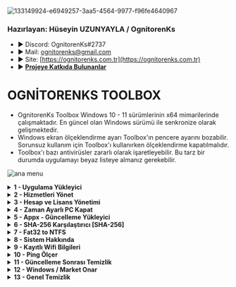 ![133149924-e6949257-3aa5-4564-9977-f96fe4640967](https://user-images.githubusercontent.com/93199689/177007559-8ff9a779-80ce-4ccd-ac96-5a0e7b9fd423.png)

### Hazırlayan: Hüseyin UZUNYAYLA / OgnitorenKs
- ► Discord: OgnitorenKs#2737 
- ► Mail: ognitorenks@gmail.com
- ► Site: [https://ognitorenks.com.tr](https://ognitorenks.com.tr)
- ► <B> [Projeye Katkıda Bulunanlar](https://github.com/OgnitorenKs/OgnitorenKs.Toolbox/blob/main/Projeye-Katk%C4%B1da-Bulunanlar.md) </B>

# OGNİTORENKS TOOLBOX
- OgnitorenKs Toolbox Windows 10 - 11 sürümlerinin x64 mimarilerinde çalışmaktadır. En güncel olan Windows sürümü ile senkronize olarak gelişmektedir.
- Windows ekran ölçeklendirme ayarı Toolbox'ın pencere ayarını bozabilir. Sorunsuz kullanım için Toolbox'ı kullanırken ölçeklendirme kapatılmalıdır.
- Toolbox'ı bazı antivirüsler zararlı olarak işaretleyebilir. Bu tarz bir durumda uygulamayı beyaz listeye almanız gerekebilir.

![ana menu](https://raw.githubusercontent.com/OgnitorenKs/Toolbox/main/.github/SS/TR/1.png)

<details><B><summary> 1 - Uygulama Yükleyici</B></summary>

Bu bölümdeki programların büyük çoğunluğu ücretsiz uygulamalar arasında seçilmiştir. All in One Runtimes bölümü içinde C++ 2005-2022 / Java / XNA Framework / OpenAL / DirectX yer almaktadır. Diğer programlar kategorilere ayrılarak detaylandırılmıştır.

![uygulama](https://raw.githubusercontent.com/OgnitorenKs/Toolbox/main/.github/SS/TR/2.png)
	
</details>
<details><B><summary> 2 - Hizmetleri Yönet</B></summary>

Bu bölümü kullanmak için işlem yapacağınz bölümün numarasını girip daha sonra aç / kapat baş harflerini eklemek gerekiyor.

Örnek: 1a / 2k / 4A / 10K / 23a / 24k  

![hizmet](https://raw.githubusercontent.com/OgnitorenKs/Toolbox/main/.github/SS/TR/3.png)

	► Hizmetler
	• 1 [A/K]- Bluetooth : Bluetooth hizmetlerini kapatır açar.
	• 2 [A/K]- Telefon: Telefon uygulamasına ait hizmetleri kapatır açar.
	• 3 [A/K]- Yazıcı: Yazıcı hizmetlerini kapatır açar.
	• 4 [A/K]- Tarayıcı ve Kamera: Tarayıcı ve kamera hizmetlerini açar. Buradaki kamera hizmetleri cihazın birden fazla ugulama tarafından kullanılmasını düzenlemektedir.
	• 5 [A/K]- Kalem ve Dokunmatik: Dokunmatik cihazlar için ilgili hizmetleri açar, kapatır.
	• 6 [A/K]- Fax: Fax cihazı için ilgili hizmet ve bileşeneleri açıp, kapatır.
	• 7 [A/K]- Bitlocker Sürücü Şifreleme: Sürücü şifreleme hizmetini açar, kapatır.
	• 8 [A/K]- Tarifeli ağları : Kotalı internetiniz var, kota aşımını önlemek için bu hizmeti kullanabilirsiniz. (Nasıl oluyor hiç bilmiyorum, yalnızca hizmeti açıyorum :D)
	• 9 [A/K]- IP Yardımcısı (IPv6): IPv6 desteği için ağ hizmetleri açar. Yaygın bir kullanım alanı yoktur.
	• 10 [A/K]- Mobil Etkin Nokta: WIFI donanımıyla cihaz üzerinden internet yayınlamaya sağlayan hizmetleri açar, kapatır.
	• 11 [A/K]- Radyo ve Uçak Modu: Windows 11'de kapatılması engellenmiştir, yalnızca açabilirsiniz. Windows 10'da açıp, kapatabilirsiniz. Windows 11'de kapatılırsa görev çubuğundan ağ simgesi kaybolmaktadır.
	• 12 [A/K]- Windows Şimdi Bağlan (WPS): WPS hizmetlerini açar, kapatır.
	• 13 [A/K]- WIFI: WIFI hizmetlerini açar kapatır.
	• 14 [A/K]- Konum: Konum hizmetlerini açar, kapatır.
	• 15 [A/K]- Miracast: WIFI üzerinden kablosuz ekran aktarma hizmetlerini açar, kapatır.
	• 16 [A/K/o]- Akış: Ağ üzerindeki cihazları görme, ağ üzerinden dosya paylaşımı gibi hizmetlri açar, kapatır.
	• 17 [A/K]- Uzak Masaüstü: Uzak masaüstü hizmetleri açar, kapatır.
	• 18 [A/K]- Hızlı Getir (Sysmain): Fazla kullanılan dosyaları önbellekleme yaparak, daha hızlı bir hizmet sunmaya çalışır, ancak bu yüksek disk kullanımına sebep olabilir. SSD varsa gereksiz bir hizmettir. Ancak HDD varsa açmanız gerekebilir.
	• 19 [A/K]- Hızlı Başlat (Hibernate): Bilgisayarın daha hızlı açılması için son kapatma öncesi önbellekleme yapar. Sistemi yeniden açarken bu önbellek dosyasından faydalanır. Açık olması hatalara neden olabilir. Buradaki işlem hizmeti doğrudan açmaz. Yalnızca üzerindeki kilidi açar. İlgili ayar bölümünden yeniden açılması gerekmektedir.
	• 20 [A/K]- Windows Search: Uzak masaüstü, Akış ve Miracast hizmetlerinden ihtiyaç duyulabilir.
	• 21 [A/K]- Xbox: Xbox hizmetini açar kapatır. Xbox'ı tamamen kaldırmaz yalnızca pasif ve kullanılmaz hale getirir.
	• 22 [A/K]- Karma Gerçeklik(VR): Karma gerçeklik hizmetinlerini açar, kapatır. Bileşen yüklemesi veya kaldırması yapmaz.
	• 23 [A/K]- Tanı İlkesi (Uyumluluk): Uyumluluk hizmetini açar, kapatır.
	• 24 [A/K]- Hızlı Kullanıcı Değiştir: Hızlı kullanıcı değiştirme hizmeti ve ayarını açar, kapatır.
	• 25 [A/K]- Yazı Tipi Önbelliği: Sık kullanılan fontları önbelleğe alarak açılış hızını arttırır. Bu hizmetleri açıp, kapatır.
	• 26 [A/K]- Insider: Insider sürümlere geçmeyi sağlayan hizmeti açar kapatır
	• 27 [A/K]- Biyometrik: Biyometrik cihazlar için gerekli servis. Hello Face için gereklidir.
	• 28 [A/K]- Hyper-V: Hyper-V hizmetlerini açıp kapatmayı sağlar.
	• 29 [A/K]- Sistem Geri Yükleme: Sistem geri yükleme, dosya geçmişi gibi hizmetleri açıp, kapatır.
	• 30 [A/K]- Driver Yükle - Güncelle: Driverları update üzerinden yükleyip güncellemeyi sağlayan hizmet ve ayarları açıp, kapatır.
	• 31 [A/K]- Bellek sıkıştırma: Bellek içindeki verinin belli bir bölümünü sıkıştıran hizmeti kapatır ve açar. Gecikme düşürmek için hizmet kapalı tutulabilir.
	• 32 [A/K]- Disk Birleştirme (Defrag): Disk birleştirme hizmetini açar kapatır. Harddiskler için faydalı hizmettir. Ancak bunu harici programlarla manuel olarak yapmak isterseniz buhizmeti kapatabilirsiniz.
	• 33 [A/K]- Paint: Paint uygulamasını kapatıp, açar.
	• 34 [A/K]- Wordpad: Wordpad uygulamasını kapatıp, açar.
	• 35 [A/K]- Notepad: Notepad uygulamasını kapatıp, açar. Kapatırken sağ-tık yeni metin belgesini korur.
	• 36 [A/K]- Adım kaydedici: Yapılan işlemleri sırasıyla SS alarak yapılan işlemleri nasıl gerçekleştirdiğinizi adım adım kaydederek başkalarıyla paylaşmanızı sağlar.
	• 37 [A/K]- Powershell-ISE: Powershell kod editörünü kaldırıp, yükler.
	• 38 [A/K]- Matematik ifade tanıyıcı: Matematik ifadelerini tanımlamayı sağlayan hizmeti açıp, kapatır
	• 39 [A/K]- Windows Media Player: Windows Media Player açıp, kapatır.
	• 40 [A/K]- Internet Explorer: Internet Explorer kapatıp, açar.
	• 41 [A/K]- Linux için altyapı: Linux için gerekli olan altyapı hizmetlerini açıp, kapatır.
	• 42 [A/K]- Net Framework 3.5: Belli başlı uygulamalar ihtiyaç duymaktadır. Oyun ve programlar için açık kalması oluşacak hataları önler.
	• 43 [A/K]- Net Framework 4.5: Belli başlı uygulamalar ihtiyaç duymaktadır. Oyun ve programlar için açık kalması oluşacak hataları önler.
	• 44 [A/K]- DirectPlay: Eski oyunlar için destek sağlamaktadır.
	• 45 [A/K]- CompactOS: Windows sistemini belli oranda sıkıştırır. 2 ila 4 GB arası alan sağlar. Kurtarma alanı varsa onuda kaldırarak daha büyük bir alan açar. Performans kaybı yaratmaz.
	• 46 [A/K]- Eski Fotoğraf Görüntüleyici: Eski foto görüntüleyiciyi açıp, kapatır.
	• 47 [A/K]- Eski ALT + TAB: ALT + TAB alanını eski basit haline getirir. Alt + Tab'larda yaşanan bazı kasılma sorunlarını önleyebilir.
	• 48 [A/K]- Güncellemeleri 2050'ye ertele: Güncelleştirmeleri 2050 yılına erteler. Driver yükleme ayarı açıksa yükler ancak güncellemeleri dahil etmez.
	• 49 [A/K]- Svchost: Svchost hizmetlerini sistem RAM durumuna göre optimize eder. İşlemci üzerinden büyük bir yük kaldırır. 
	• 50 [A/K]- Oyun Modu: Windows'un oyun modunu açıp, kapatır. Açık olması OBS gibi bazı programlarda sorun yaratabilir.
	• 51 [A/K]- CPU Çekirdek Uyku Modu: CPU çekirdeklerinin uyku moduna geçmesini önler.
	• 52 [A/K]- Gereksiz aygıtlar: Gecikmeyi düşürmek için bazı önemsiz aygıtları açıp, kapatır.
	• 53 [A/K]- Sahiplik Al: Sağ-Tık Sahiplik al ekler. Silerken veya değiştirirken yetki sorunu yaşarsanız bu bölüm ile kolayca halledebilirsiniz.
	• 54 [A/K]- Yönet: Sağ-Tıka çok işlevli Yönet bölümü ekler, kaldırır.
	• 55 [A/K]- Çalıştırma Seçenekleri: Exe uzantılı dosyaları işlem önceliğini düzenleyerek açmanızı sağlayan bölümü sağ-tıka ekler.
	• 56 [A/K]- Terminal: Windows 11 sistemlerde sağ-tık menüsünde yer alan Terminal bölümü kaldırıp, ekler.
	• 57 [A/K]- Eski Menü: Windows 11 sistemlerde eski sağ tık menüsünü açıp, kapatır.
</details>
<details><B><summary> 3 - Hesap ve Lisans Yönetimi</B></summary>

![lisans](https://raw.githubusercontent.com/OgnitorenKs/Toolbox/main/.github/SS/TR/4.png)

	• 1 - Administrator Aktifleştir: Administrator hesabını açar.
	• 2 - Administrator Kapat: Administrator hesabını kapatır.
	• 3 - Admin grubuna kullanıcı ekle: Admin grubuna kullanıcı eklersiniz.
	• 4 - Yeni Kullanıcı Ekle: Yeni kullanıcı oluşturabilirsiniz.
	• 5 - Kullanıcı Sil: Mevcut bir kullanıcıyı silebilirsiniz.
	• 6 - Şifremi unuttum: Şifre değiştirmek veya şifre oluşturmak için bu bölüm kullanılabilir.
	• 7 - Mevcut Kullanıcıları Göster [*]: Sistemde kayıtlı kullanıcıları gösterir.
	• 8 - Lisans Gir [ipk]: Lisans numaranızı girerek sistemi lisanslayabilirsiniz.
	• 9 - Lisans Durumu [dli]: Lisans durumu hakkında bilgi verir.
	• 10 - Lisans Durumu Detaylı [dlv]: Lisans durumu hakkında detaylı bilgi verir.
	• 11 - Lisans Süresini Öğren [xpr]: Lisans süresi hakkında detaylı bilgi verir.
	• 12 - Lisans Sil [upk]: Sistem kullandığınız lisansı siler.
	• 13 - Lisans Süre Sıfırla [rearm]: Windows 30 günlük deneme sürümü süresini 3 defa uzatabilirsiniz.
</details>

<details><B><summary> 4 - Zaman Ayarlı PC Kapat</B></summary>
Seçilen belirli bir süreden sonra PC otomatik kapatır. PC üzerinde uygulanmış bir oto kapatma işlemi mevcut değilse 'İptal Et' butonu görünmeyecektir.
	
![shutdown](https://raw.githubusercontent.com/OgnitorenKs/Toolbox/main/.github/SS/TR/5.png)

</details>

<details><B><summary> 5 - Appx - Güncelleme Yükleyici</B></summary>
Appx ve Update dosyalarını yüklemenizi sağlayan bölümdür.
Msix yükleme desteği sisteminizde yok ise bu bölüme atacağınız .msix uzantılı uygulamalar yüklenmeyecektir. Bunun için msix desteğinin yüklenmesi gerekmektedir. 
	
	• Appx dosyalarıyla ilgili detaylı bilgi için bakınız: https://ognitorenks.com.tr/2021/11/microsoft-store-onar-yukle-sil-komutlari-appx-indir.html
	• Güncelleme dosyalarını indirebileceğiniz site: https://www.catalog.update.microsoft.com/

![appx](https://raw.githubusercontent.com/OgnitorenKs/Toolbox/main/.github/SS/TR/6.png)
	
</details>

<details><B><summary> 6 - SHA-256 Karşılaştırıcı [SHA-256]</B></summary>
SHA-256 değerlerini karşılaştırmayı sağlar. Karşılatıracağınız SHA256 değerini girip, sonra dosya yolunu girmeniz gerekiyor. Kontrolleri sağlayıp detaylarını işlem sonunda gösterir.

![sha256](https://raw.githubusercontent.com/OgnitorenKs/Toolbox/main/.github/SS/TR/7.png)

</details>

<details><B><summary> 7 - Fat32 to NTFS</B></summary>
Fat32 olarak formatlanmış USB diskleri veri kaybı olmadan NTFS'ye çevirir. Disk harfini girmeniz gerekmektedir.
	
![fat32](https://raw.githubusercontent.com/OgnitorenKs/Toolbox/main/.github/SS/TR/8.png)

</details>

<details><B><summary> 8 - Sistem Hakkında</B></summary>
Sistem ve donanım hakkında bilgi verir.

![sistem](https://raw.githubusercontent.com/OgnitorenKs/Toolbox/main/.github/SS/TR/9.png)
</details>

<details><B><summary> 9 - Kayıtlı Wifi Bilgileri</B></summary>
Bu bölümde sistemde kayıtlı WIFI'lerin bilgilerine bakabilirsiniz. Çalışmasını toolbox'a eklediği için Archley'e teşekkür ederim.

</details>

<details><B><summary> 10 - Ping Ölçer</B></summary>
İçerisinde belirli sitelerin ping durumlarını otomatik gösterir. Alt bölümde yer alan "Site/IP" bölümüyle istediğiniz site ve IP'nin pingini ölçebilirsiniz.
	
![ping](https://raw.githubusercontent.com/OgnitorenKs/Toolbox/main/.github/SS/TR/10.png)

</details>

<details><B><summary> 11 - Güncelleme Sonrası Temizlik</B></summary>
Düzenlediğim sistemleri güncelleme sonrası ilk haline getirmeye sağlar.
</details>
	
<details><B><summary> 12 - Windows / Market Onar</B></summary>
Microsoft'un önerdiği onarma seçeneklerini uygular.
</details>
	
<details><B><summary> 13 - Genel Temizlik</B></summary>
Simge önbelleğini,
Temp klasörlerini,
SoftwareDistribution klasörünü,
GPU driver setup klasörünü,
WinSxS temizliği yapar.
</details>











